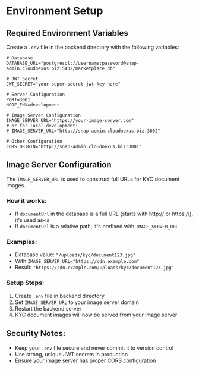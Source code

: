 # Environment Setup

## Required Environment Variables

Create a `.env` file in the backend directory with the following variables:

```env
# Database
DATABASE_URL="postgresql://username:password@snap-admin.cloudnexus.biz:5432/marketplace_db"

# JWT Secret
JWT_SECRET="your-super-secret-jwt-key-here"

# Server Configuration
PORT=3001
NODE_ENV=development

# Image Server Configuration
IMAGE_SERVER_URL="https://your-image-server.com"
# or for local development:
# IMAGE_SERVER_URL="http://snap-admin.cloudnexus.biz:3002"

# Other Configuration
CORS_ORIGIN="http://snap-admin.cloudnexus.biz:3001"
```

## Image Server Configuration

The `IMAGE_SERVER_URL` is used to construct full URLs for KYC document images. 

### How it works:
- If `documentUrl` in the database is a full URL (starts with http:// or https://), it's used as-is
- If `documentUrl` is a relative path, it's prefixed with `IMAGE_SERVER_URL`

### Examples:
- Database value: `"/uploads/kyc/document123.jpg"`
- With `IMAGE_SERVER_URL="https://cdn.example.com"`
- Result: `"https://cdn.example.com/uploads/kyc/document123.jpg"`

### Setup Steps:
1. Create `.env` file in backend directory
2. Set `IMAGE_SERVER_URL` to your image server domain
3. Restart the backend server
4. KYC document images will now be served from your image server

## Security Notes:
- Keep your `.env` file secure and never commit it to version control
- Use strong, unique JWT secrets in production
- Ensure your image server has proper CORS configuration 